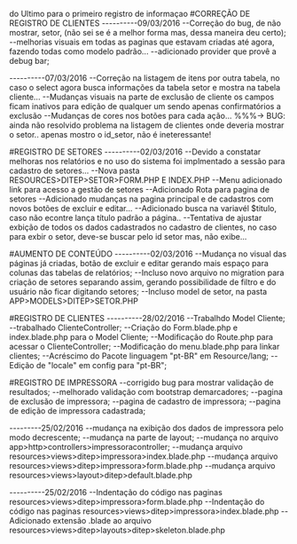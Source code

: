 do Ultimo para o primeiro registro de informaçao
#CORREÇÃO DE REGISTRO DE CLIENTES
----------09/03/2016
--Correção do bug, de não mostrar, setor, (não sei se é a melhor forma mas, dessa maneira deu certo);
--melhorias visuais em todas as paginas que estavam criadas até agora, fazendo todas como modelo padrão...
--adicionado provider que provê a debug bar;


----------07/03/2016
--Correção na listagem de itens por outra tabela, no caso o select agora busca informações da tabela setor e mostra na tabela cliente...
--Mudanças visuais na parte de exclusão de cliente os campos ficam inativos para edição de qualquer um sendo apenas confirmatórios a exclusão
--Mudanças de cores nos botões para cada ação...
%%%-> BUG: ainda não resolvido problema na listagem de clientes onde deveria mostrar o setor.. apenas mostro o id_setor, não é ineteressante!

#REGISTRO DE SETORES
----------02/03/2016
--Devido a constatar melhoras nos relatórios e no uso do sistema foi implmentado a sessão para cadastro de setores...
--Nova pasta RESOURCES>DITEP>SETOR>FORM.PHP E INDEX.PHP
--Menu adicionado link para acesso a gestão de setores
--Adicionado Rota para pagina de setores
--Adicionado mudanças na pagina principal e de cadastros com novos botões de excluir e editar...
--Adicionado busca na variavél $titulo, caso não econtre lança título padrão a página..
--Tentativa de ajustar exbição de todos os dados cadastrados no cadastro de clientes, no caso para exbir o setor, deve-se buscar pelo id setor mas, não exibe...

#AUMENTO DE CONTEÚDO
----------02/03/2016
--Mudança no visual das páginas já criadas, botão de excluir e editar gerando mais espaço para colunas das tabelas de relatórios;
--Incluso novo arquivo no migration para criação de setores separando assim, gerando possibilidade de filtro e do usuário não ficar digitando setores;
--Incluso model de setor, na pasta APP>MODELS>DITEP>SETOR.PHP

#REGISTRO DE CLIENTES
----------28/02/2016
--Trabalhdo Model Cliente;
--trabalhado ClienteController;
--Criação do Form.blade.php e index.blade.php para o Model Cliente;
--Modificação do Route.php para acessar o ClienteController;
--Modificação do menu.blade.php para linkar clientes;
--Acréscimo do Pacote linguagem "pt-BR" em Resource/lang;
--Edição de "locale" em config para "pt-BR";

#REGISTRO DE IMPRESSORA
--corrigido bug para mostrar validação de resultados;
--melhorado validação com bootstrap demarcadores;
--pagina de exclusão de impressora;
--pagina de cadastro de impressora;
--pagina de edição de impressora cadastrada;

---------25/02/2016
--mudança na exibição dos dados de impressora pelo modo decrescente;
--mudança na parte de layout;
--mudança no arquivo app>http>controllers>impressoracontroller;
--mudança arquivo resources>views>ditep>impressora>index.blade.php
--mudança arquivo resources>views>ditep>impressora>form.blade.php
--mudança arquivo resources>views>layout>ditep>default.blade.php

----------25/02/2016
--Indentação do código nas paginas resources>views>ditep>impressora>form.blade.php
--Indentação do código nas paginas resources>views>ditep>impressora>index.blade.php
--Adicionado extensão .blade ao arquivo resources>views>ditep>layouts>ditep>skeleton.blade.php








